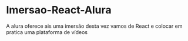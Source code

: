 # Imersao-React-Alura
A alura oferece ais uma imersão desta vez vamos de React e colocar em pratica uma plataforma de vídeos
